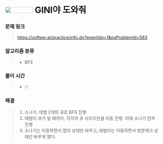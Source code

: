 # <img src="https://softeer.ai/images/common/logo.png" width=90 height=20> GINI야 도와줘

### 문제 링크
> https://softeer.ai/practice/info.do?eventIdx=1&psProblemId=583

### 알고리즘 분류
>- BFS

### 풀이 시간
>- ⏱ 

### 해결
>1. 소나기, 태범 2개의 큐로 BFS 진행
>2. 태범이 큐가 빌 때까지, 각각의 큐 사이즈만큼 이동 진행. 이때 소나기 먼저 진행
>3. 소나기는 이동하면서 맵의 상태만 바꾸고, 태범이는 이동하면서 방문체크 상태만 바꾸게 했다.
